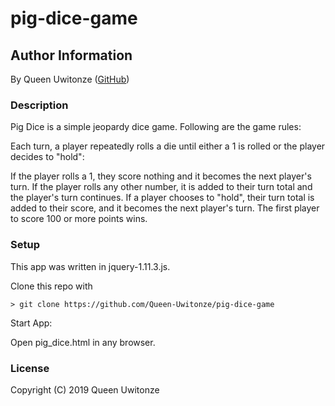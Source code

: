 # pig-dice-game

## Author Information
By Queen Uwitonze (<a href=https://github.com/Queen-Uwitonze/pig-dice-game target="#">GitHub</a>)

### Description

Pig Dice is a simple jeopardy dice game. Following are the game rules:

Each turn, a player repeatedly rolls a die until either a 1 is rolled or the player decides to "hold":

If the player rolls a 1, they score nothing and it becomes the next player's turn.
If the player rolls any other number, it is added to their turn total and the player's turn continues.
If a player chooses to "hold", their turn total is added to their score, and it becomes the next player's turn.
The first player to score 100 or more points wins.

### Setup

This app was written in jquery-1.11.3.js.

Clone this repo with
```console
> git clone https://github.com/Queen-Uwitonze/pig-dice-game
```

Start App:

Open pig_dice.html in any browser.

### License ###
Copyright  (C)  2019  Queen Uwitonze
